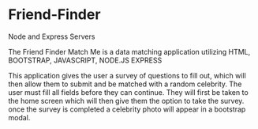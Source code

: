 # Friend-Finder
Node and Express Servers

The Friend Finder Match Me is a data matching application utilizing 
HTML, 
BOOTSTRAP, 
JAVASCRIPT,
NODE.JS
EXPRESS

This application gives the user a survey of questions to fill out, which will then allow them to submit and be matched with a random celebrity. The user must fill all fields before they can continue. They will first be taken to the home screen which will then give them the option to take the survey. once the survey is completed a celebrity photo will appear in a bootstrap modal.